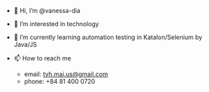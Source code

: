 - 👋 Hi, I’m @vanessa-dia
- 👀 I’m interested in technology
- 🌱 I’m currently learning automation testing in Katalon/Selenium by Java/JS

- 📫 How to reach me
  - email: tvh.mai.us@gmail.com
  - phone: +84 81 400 0720

<!---
vanessa-dia/vanessa-dia is a ✨ special ✨ repository because its `README.md` (this file) appears on your GitHub profile.
You can click the Preview link to take a look at your changes.
--->
